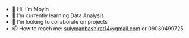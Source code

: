 - 👋 Hi, I’m Moyin
- 🌱 I’m currently learning Data Analysis
- 💞️ I’m looking to collaborate on projects
- 📫 How to reach me: sulymanbashirat14@gmail.com or 09030499725

<!---
Moyin-ol-xx/Moyin-ol-xx is a ✨ special ✨ repository because its `README.md` (this file) appears on your GitHub profile.
You can click the Preview link to take a look at your changes.
--->
